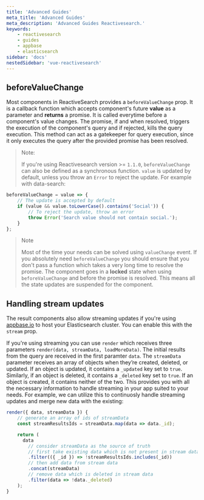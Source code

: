```yaml
---
title: 'Advanced Guides'
meta_title: 'Advanced Guides'
meta_description: 'Advanced Guides Reactivesearch.'
keywords:
    - reactivesearch
    - guides
    - appbase
    - elasticsearch
sidebar: 'docs'
nestedSidebar: 'vue-reactivesearch'
---
```


## beforeValueChange

Most components in ReactiveSearch provides a `beforeValueChange` prop. It is a callback function which accepts component's future **value** as a parameter and **returns** a promise. It is called everytime before a component's value changes. The promise, if and when resolved, triggers the execution of the component's query and if rejected, kills the query execution. This method can act as a gatekeeper for query execution, since it only executes the query after the provided promise has been resolved.

> Note:
>
> If you're using Reactivesearch version >= `1.1.0`, `beforeValueChange` can also be defined as a synchronous function. `value` is updated by default, unless you throw an `Error` to reject the update. For example with data-search:

```js
beforeValueChange = value => {
	// The update is accepted by default
	if (value && value.toLowerCase().contains('Social')) {
        // To reject the update, throw an error
        throw Error('Search value should not contain social.');
	}
};
```

> Note
>
> Most of the time your needs can be solved using `valueChange` event. If you absolutely need `beforeValueChange` you should ensure that you don't pass a function which takes a very long time to resolve the promise. The component goes in a **locked** state when using `beforeValueChange` and before the promise is resolved. This means all the state updates are suspended for the component.

## Handling stream updates

The result components also allow streaming updates if you're using [appbase.io](https://appbase.io/) to host your Elasticsearch cluster. You can enable this with the `stream` prop.

If you're using streaming you can use `render` which receives three parameters `render(data, streamData, loadMoreData)`. The initial results from the query are received in the first paramter `data`. The `streamData` parameter receives an array of objects when they’re created, deleted, or updated. If an object is updated, it contains a `_updated` key set to `true`. Similarly, if an object is deleted, it contains a `_deleted` key set to `true`. If an object is created, it contains neither of the two. This provides you with all the necessary information to handle streaming in your app suited to your needs. For example, we can utilize this to continuosly handle streaming updates and merge new data with the existing:

```js
render({ data, streamData }) {
    // generate an array of ids of streamData
    const streamResultsIds = streamData.map(data => data._id);

    return (
      data
        // consider streamData as the source of truth
        // first take existing data which is not present in stream data
        .filter(({ _id }) => !streamResultsIds.includes(_id))
        // then add data from stream data
        .concat(streamData)
        // remove data which is deleted in stream data
        .filter(data => !data._deleted)
    );
}
```
